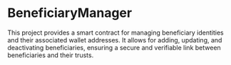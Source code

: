 # BeneficiaryManager

This project provides a smart contract for managing beneficiary identities and their associated wallet addresses. It allows for adding, updating, and deactivating beneficiaries, ensuring a secure and verifiable link between beneficiaries and their trusts.
